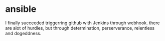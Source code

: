 # ansible
I finally succeeded triggerring github with Jenkins through webhook. there are alot of hurdles, but through determination, perserverance, relentless and dogeddness.
